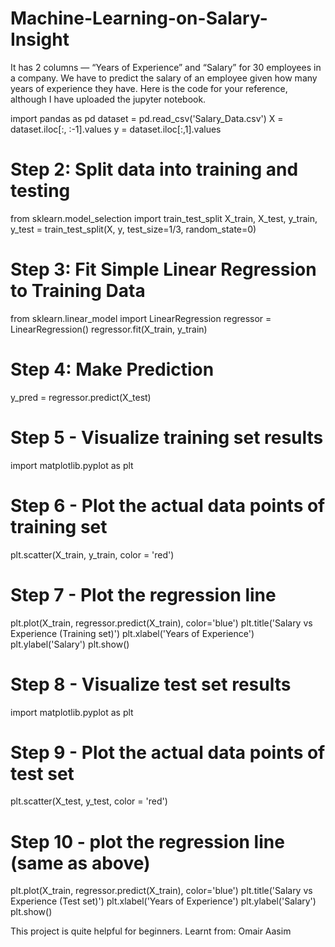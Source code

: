 # Machine-Learning-on-Salary-Insight

It has 2 columns — “Years of Experience” and “Salary” for 30 employees in a company. We have to predict the salary of an employee given how many years of experience they have.
Here is the code for your reference, although I have uploaded the jupyter notebook.

import pandas as pd
dataset = pd.read_csv('Salary_Data.csv')
X = dataset.iloc[:, :-1].values
y = dataset.iloc[:,1].values

# Step 2: Split data into training and testing
from sklearn.model_selection import train_test_split
X_train, X_test, y_train, y_test = train_test_split(X, y, test_size=1/3, random_state=0)

# Step 3: Fit Simple Linear Regression to Training Data
from sklearn.linear_model import LinearRegression
regressor = LinearRegression()
regressor.fit(X_train, y_train)

# Step 4: Make Prediction
y_pred = regressor.predict(X_test)

# Step 5 - Visualize training set results
import matplotlib.pyplot as plt

# Step 6 - Plot the actual data points of training set
plt.scatter(X_train, y_train, color = 'red')
# Step 7 - Plot the regression line
plt.plot(X_train, regressor.predict(X_train), color='blue')
plt.title('Salary vs Experience (Training set)')
plt.xlabel('Years of Experience')
plt.ylabel('Salary')
plt.show()

# Step 8 - Visualize test set results
import matplotlib.pyplot as plt
# Step 9 - Plot the actual data points of test set
plt.scatter(X_test, y_test, color = 'red')
# Step 10 - plot the regression line (same as above)
plt.plot(X_train, regressor.predict(X_train), color='blue')
plt.title('Salary vs Experience (Test set)')
plt.xlabel('Years of Experience')
plt.ylabel('Salary')
plt.show()

This project is quite helpful for beginners. 
Learnt from: Omair Aasim
